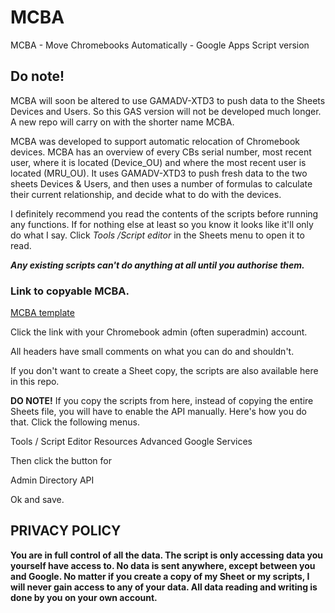 # MCBA
MCBA - Move Chromebooks Automatically - Google Apps Script version

## Do note!
MCBA will soon be altered to use GAMADV-XTD3 to push data to the Sheets Devices and Users. So this GAS version will not be developed much longer. A new repo will carry on with the shorter name MCBA.

MCBA was developed to support automatic relocation of Chromebook devices. MCBA has an overview of every CBs serial number, most recent user, where it is located (Device_OU) and where the most recent user is located (MRU_OU). It uses GAMADV-XTD3 to push fresh data to the two sheets Devices & Users, and then uses a number of formulas to calculate their current relationship, and decide what to do with the devices.						

I definitely recommend you read the contents of the scripts before running any functions. If for nothing else at least so you know it looks like it'll only do what I say. Click _Tools /Script editor_ in the Sheets menu to open it to read.

_**Any existing scripts can't do anything at all until you authorise them.**_

### Link to copyable MCBA.

[MCBA template](https://docs.google.com/spreadsheets/d/1Sa6p_tjSz1rYRJ8B7xSIBkBHen3uQYcCBA2b_4hIGDM/copy)

Click the link with your Chromebook admin (often superadmin) account.

All headers have small comments on what you can do and shouldn't.

If you don't want to create a Sheet copy, the scripts are also available here in this repo.

**DO NOTE!** If you copy the scripts from here, instead of copying the entire Sheets file, you will have to enable the API manually. Here's how you do that. Click the following menus.

Tools / Script Editor
Resources
Advanced Google Services

Then click the button for

Admin Directory API

Ok and save.

## PRIVACY POLICY

**You are in full control of all the data. The script is only accessing data you yourself have access to. No data is sent anywhere, except between you and Google. No matter if you create a copy of my Sheet or my scripts, I will never gain access to any of your data. All data reading and writing is done by you on your own account.**
